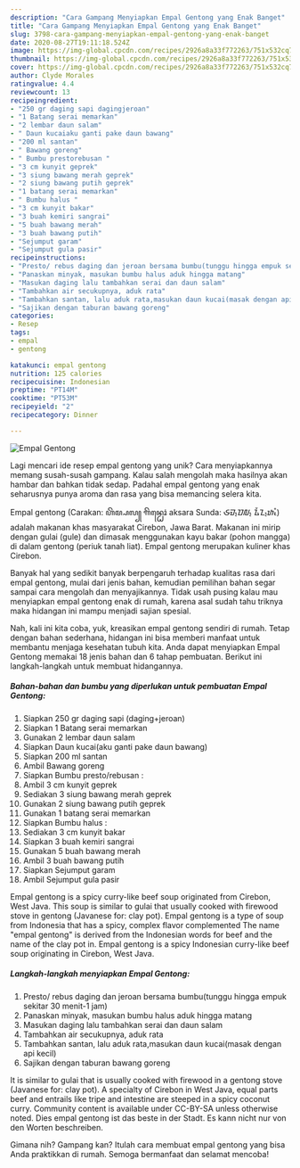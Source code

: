 ```yaml
---
description: "Cara Gampang Menyiapkan Empal Gentong yang Enak Banget"
title: "Cara Gampang Menyiapkan Empal Gentong yang Enak Banget"
slug: 3798-cara-gampang-menyiapkan-empal-gentong-yang-enak-banget
date: 2020-08-27T19:11:18.524Z
image: https://img-global.cpcdn.com/recipes/2926a8a33f772263/751x532cq70/empal-gentong-foto-resep-utama.jpg
thumbnail: https://img-global.cpcdn.com/recipes/2926a8a33f772263/751x532cq70/empal-gentong-foto-resep-utama.jpg
cover: https://img-global.cpcdn.com/recipes/2926a8a33f772263/751x532cq70/empal-gentong-foto-resep-utama.jpg
author: Clyde Morales
ratingvalue: 4.4
reviewcount: 13
recipeingredient:
- "250 gr daging sapi dagingjeroan"
- "1 Batang serai memarkan"
- "2 lembar daun salam"
- " Daun kucaiaku ganti pake daun bawang"
- "200 ml santan"
- " Bawang goreng"
- " Bumbu prestorebusan "
- "3 cm kunyit geprek"
- "3 siung bawang merah geprek"
- "2 siung bawang putih geprek"
- "1 batang serai memarkan"
- " Bumbu halus "
- "3 cm kunyit bakar"
- "3 buah kemiri sangrai"
- "5 buah bawang merah"
- "3 buah bawang putih"
- "Sejumput garam"
- "Sejumput gula pasir"
recipeinstructions:
- "Presto/ rebus daging dan jeroan bersama bumbu(tunggu hingga empuk sekitar 30 menit-1 jam)"
- "Panaskan minyak, masukan bumbu halus aduk hingga matang"
- "Masukan daging lalu tambahkan serai dan daun salam"
- "Tambahkan air secukupnya, aduk rata"
- "Tambahkan santan, lalu aduk rata,masukan daun kucai(masak dengan api kecil)"
- "Sajikan dengan taburan bawang goreng"
categories:
- Resep
tags:
- empal
- gentong

katakunci: empal gentong 
nutrition: 125 calories
recipecuisine: Indonesian
preptime: "PT14M"
cooktime: "PT53M"
recipeyield: "2"
recipecategory: Dinner

---
```



![Empal Gentong](https://img-global.cpcdn.com/recipes/2926a8a33f772263/751x532cq70/empal-gentong-foto-resep-utama.jpg)

Lagi mencari ide resep empal gentong yang unik? Cara menyiapkannya memang susah-susah gampang. Kalau salah mengolah maka hasilnya akan hambar dan bahkan tidak sedap. Padahal empal gentong yang enak seharusnya punya aroma dan rasa yang bisa memancing selera kita.

Empal gentong (Carakan: ꦲꦼꦩ꧀ꦥꦭ꧀ ꦒꦼꦤ꧀ꦛꦺꦴꦁ aksara Sunda: ᮈᮙ᮪ᮕᮜ᮪ ᮍᮨᮔ᮪ᮒᮧᮀ) adalah makanan khas masyarakat Cirebon, Jawa Barat. Makanan ini mirip dengan gulai (gule) dan dimasak menggunakan kayu bakar (pohon mangga) di dalam gentong (periuk tanah liat). Empal gentong merupakan kuliner khas Cirebon.

Banyak hal yang sedikit banyak berpengaruh terhadap kualitas rasa dari empal gentong, mulai dari jenis bahan, kemudian pemilihan bahan segar sampai cara mengolah dan menyajikannya. Tidak usah pusing kalau mau menyiapkan empal gentong enak di rumah, karena asal sudah tahu triknya maka hidangan ini mampu menjadi sajian spesial.


Nah, kali ini kita coba, yuk, kreasikan empal gentong sendiri di rumah. Tetap dengan bahan sederhana, hidangan ini bisa memberi manfaat untuk membantu menjaga kesehatan tubuh kita. Anda dapat menyiapkan Empal Gentong memakai 18 jenis bahan dan 6 tahap pembuatan. Berikut ini langkah-langkah untuk membuat hidangannya.

<!--inarticleads1-->

##### Bahan-bahan dan bumbu yang diperlukan untuk pembuatan Empal Gentong:

1. Siapkan 250 gr daging sapi (daging+jeroan)
1. Siapkan 1 Batang serai memarkan
1. Gunakan 2 lembar daun salam
1. Siapkan  Daun kucai(aku ganti pake daun bawang)
1. Siapkan 200 ml santan
1. Ambil  Bawang goreng
1. Siapkan  Bumbu presto/rebusan :
1. Ambil 3 cm kunyit geprek
1. Sediakan 3 siung bawang merah geprek
1. Gunakan 2 siung bawang putih geprek
1. Gunakan 1 batang serai memarkan
1. Siapkan  Bumbu halus :
1. Sediakan 3 cm kunyit bakar
1. Siapkan 3 buah kemiri sangrai
1. Gunakan 5 buah bawang merah
1. Ambil 3 buah bawang putih
1. Siapkan Sejumput garam
1. Ambil Sejumput gula pasir


Empal gentong is a spicy curry-like beef soup originated from Cirebon, West Java. This soup is similar to gulai that usually cooked with firewood stove in gentong (Javanese for: clay pot). Empal gentong is a type of soup from Indonesia that has a spicy, complex flavor complemented The name &#34;empal gentong&#34; is derived from the Indonesian words for beef and the name of the clay pot in. Empal gentong is a spicy Indonesian curry-like beef soup originating in Cirebon, West Java. 

<!--inarticleads2-->

##### Langkah-langkah menyiapkan Empal Gentong:

1. Presto/ rebus daging dan jeroan bersama bumbu(tunggu hingga empuk sekitar 30 menit-1 jam)
1. Panaskan minyak, masukan bumbu halus aduk hingga matang
1. Masukan daging lalu tambahkan serai dan daun salam
1. Tambahkan air secukupnya, aduk rata
1. Tambahkan santan, lalu aduk rata,masukan daun kucai(masak dengan api kecil)
1. Sajikan dengan taburan bawang goreng


It is similar to gulai that is usually cooked with firewood in a gentong stove (Javanese for: clay pot). A specialty of Cirebon in West Java, equal parts beef and entrails like tripe and intestine are steeped in a spicy coconut curry. Community content is available under CC-BY-SA unless otherwise noted. Dies empal gentong ist das beste in der Stadt. Es kann nicht nur von den Worten beschreiben. 

Gimana nih? Gampang kan? Itulah cara membuat empal gentong yang bisa Anda praktikkan di rumah. Semoga bermanfaat dan selamat mencoba!
